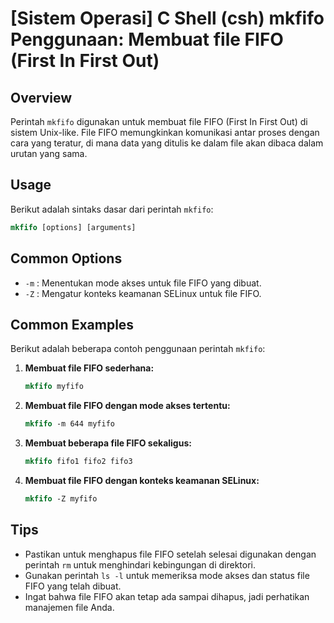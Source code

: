 # [Sistem Operasi] C Shell (csh) mkfifo Penggunaan: Membuat file FIFO (First In First Out)

## Overview
Perintah `mkfifo` digunakan untuk membuat file FIFO (First In First Out) di sistem Unix-like. File FIFO memungkinkan komunikasi antar proses dengan cara yang teratur, di mana data yang ditulis ke dalam file akan dibaca dalam urutan yang sama.

## Usage
Berikut adalah sintaks dasar dari perintah `mkfifo`:

```csh
mkfifo [options] [arguments]
```

## Common Options
- `-m` : Menentukan mode akses untuk file FIFO yang dibuat.
- `-Z` : Mengatur konteks keamanan SELinux untuk file FIFO.

## Common Examples
Berikut adalah beberapa contoh penggunaan perintah `mkfifo`:

1. **Membuat file FIFO sederhana:**
   ```csh
   mkfifo myfifo
   ```

2. **Membuat file FIFO dengan mode akses tertentu:**
   ```csh
   mkfifo -m 644 myfifo
   ```

3. **Membuat beberapa file FIFO sekaligus:**
   ```csh
   mkfifo fifo1 fifo2 fifo3
   ```

4. **Membuat file FIFO dengan konteks keamanan SELinux:**
   ```csh
   mkfifo -Z myfifo
   ```

## Tips
- Pastikan untuk menghapus file FIFO setelah selesai digunakan dengan perintah `rm` untuk menghindari kebingungan di direktori.
- Gunakan perintah `ls -l` untuk memeriksa mode akses dan status file FIFO yang telah dibuat.
- Ingat bahwa file FIFO akan tetap ada sampai dihapus, jadi perhatikan manajemen file Anda.